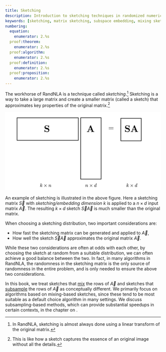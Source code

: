 ```yaml
---
title: Sketching
description: Introduction to sketching techniques in randomized numerical linear algebra, covering mixing and subsampling approaches for matrix approximation.
keywords: [sketching, matrix sketching, subspace embedding, mixing sketches, subsampling, dimensionality reduction, random projections]
numbering:
  equation:
    enumerator: 2.%s
  proof:theorem:
    enumerator: 2.%s
  proof:algorithm:
    enumerator: 2.%s
  proof:definition:
    enumerator: 2.%s
  proof:proposition:
    enumerator: 2.%s
---
```




The workhorse of RandNLA is a technique called *sketching*.[^linear-sketch]
Sketching is a way to take a large matrix and create a smaller matrix (called a sketch) that approximates key properties of the original matrix.[^sketch]

![](./sketch_def.svg)

[^linear-sketch]: In RandNLA, sketching is almost always done using a linear transform of the original matrix.
[^sketch]: This is like how a sketch captures the essence of an original image without all the details.


An example of sketching is illustrated in the above figure. 
Here a sketching matrix $\vec{S}$ with *sketching/embedding dimension* $k$ is applied to a $n\times d$ input matrix $\vec{A}$.
The resulting $k\times d$ sketch $\vec{S}\vec{A}$ is much smaller than the original matrix.

When choosing a sketching distribution, two important considerations are:
- How fast the sketching matrix can be generated and applied to $\vec{A}$,
- How well the sketch $\vec{S}\vec{A}$ approximates the original matrix $\vec{A}$.

While these two considerations are often at odds with each other, by choosing the sketch at random from a suitable distribution, we can often achieve a good balance between the two.
In fact, in many algorithms in RandNLA, the randomness in the sketching matrix is the only source of randomness in the entire problem, and is only needed to ensure the above two considerations.


In this book, we treat sketches that [mix](./mixing-sketches.md) the rows of $\vec{A}$ and sketches that  [subsample](./subsampling-sketches.md) the rows of $\vec{A}$ as conceptually different.
We primarily focus on algorithms based on mixing-based sketches, since these tend to be most suitable as a default choice algorithm in many settings. 
We discuss subsampling-based methods, which can provide substantial speedups in certain contexts, in the chapter on [](../07-Sampling-Based-Methods/intro.md).
